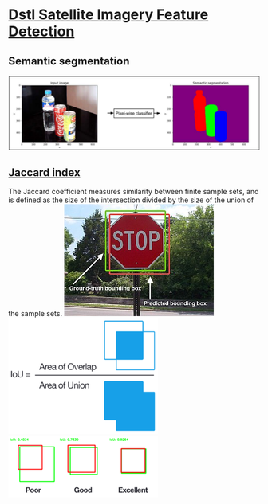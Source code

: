 # [Dstl Satellite Imagery Feature Detection](https://www.kaggle.com/c/dstl-satellite-imagery-feature-detection/overview)

## Semantic segmentation
![Semantic segmentation](readme_images/pixel_wise_classifier.png)

## [Jaccard index](https://en.wikipedia.org/wiki/Jaccard_index)
The Jaccard coefficient measures similarity between finite sample sets, and is defined as the size of the intersection divided by the size of the union of the sample sets.
![Ground truth vs. predicted bounding boxes on a stop sign](readme_images/jaccard.jpeg)  
![Areas of overlap and union](readme_images/area.png)  
![Comparison of results](readme_images/intersection.png)  